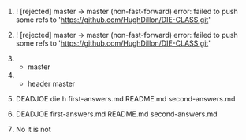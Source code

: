 
1. ! [rejected]        master -> master (non-fast-forward)
error: failed to push some refs to 'https://github.com/HughDillon/DIE-CLASS.git'

2. ! [rejected]        master -> master (non-fast-forward)
error: failed to push some refs to 'https://github.com/HughDillon/DIE-CLASS.git'

3. * master

4. * header
     master
     
5. DEADJOE  die.h	first-answers.md  README.md                     second-answers.md

6. DEADJOE  first-answers.md  README.md  second-answers.md

7. No it is not